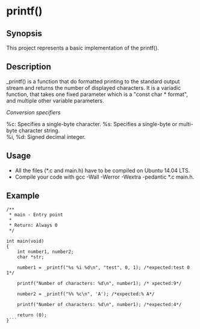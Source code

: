 # printf()

## Synopsis

This project represents a basic implementation of the printf().

## Description

_printf() is a function that do formatted printing to the standard output stream and returns the number of displayed characters.
It is a variadic function, that takes one fixed parameter which is a "const char * format", and multiple other variable parameters.

*Conversion specifiers*

%c: Specifies a single-byte character.
%s: Specifies a single-byte or multi-byte character string.					
%i, %d: Signed decimal integer.


## Usage

- All the files (*.c and main.h) have to be compiled on Ubuntu 14.04 LTS.
- Compile your code with gcc -Wall -Werror -Wextra -pedantic *.c main.h.

## Example

```#include "main.h"
/**
 * main - Entry point
 *
 * Return: Always 0
 */

int main(void)
{
	int number1, number2;
	char *str;

	number1 = _printf("%s %i %d\n", "test", 0, 1); /*expected:test 0 1*/

	printf("Number of characters: %d\n", number1); /* xpected:9*/

	number2 = _printf("%% %c\n", 'A'); /*expected:% A*/

	printf("Number of characters: %d\n", number1); /*expected:4*/

	return (0);
}```
